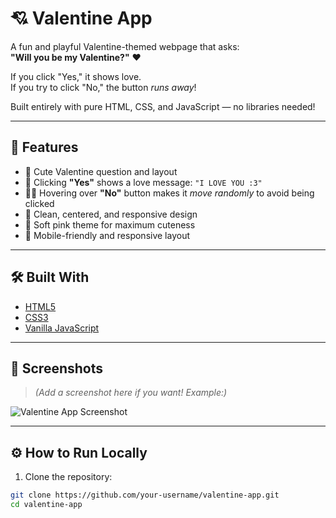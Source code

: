 # 💘 Valentine App

A fun and playful Valentine-themed webpage that asks:  
**"Will you be my Valentine?"** ❤️

If you click "Yes," it shows love.  
If you try to click "No," the button *runs away*!

Built entirely with pure HTML, CSS, and JavaScript — no libraries needed!

---

## 🚀 Features

- 🥰 Cute Valentine question and layout
- 🎯 Clicking **"Yes"** shows a love message: `"I LOVE YOU :3"`
- 🏃‍♂️ Hovering over **"No"** button makes it *move randomly* to avoid being clicked
- 🎨 Clean, centered, and responsive design
- 🌈 Soft pink theme for maximum cuteness
- 📱 Mobile-friendly and responsive layout

---

## 🛠️ Built With

- [HTML5](https://developer.mozilla.org/en-US/docs/Web/HTML)
- [CSS3](https://developer.mozilla.org/en-US/docs/Web/CSS)
- [Vanilla JavaScript](https://developer.mozilla.org/en-US/docs/Web/JavaScript)

---

## 📸 Screenshots

> *(Add a screenshot here if you want! Example:)*

![Valentine App Screenshot](link-to-your-screenshot)

---

## ⚙️ How to Run Locally

1. Clone the repository:

```bash
git clone https://github.com/your-username/valentine-app.git
cd valentine-app
